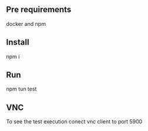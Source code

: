 Pre requirements
---

docker and npm 

Install
---

npm i

Run 
---

npm tun test

VNC
---

To see the test execution conect vnc client to port 5900